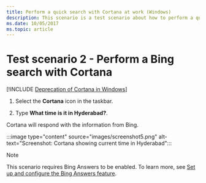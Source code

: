 ```yaml
---
title: Perform a quick search with Cortana at work (Windows)
description: This scenario is a test scenario about how to perform a quick search with Cortana at work.
ms.date: 10/05/2017
ms.topic: article
---
```


# Test scenario 2 - Perform a Bing search with Cortana
<!--Using include for Cortana in Windows deprecation -->
[!INCLUDE [Deprecation of Cortana in Windows](./includes/cortana-deprecation.md)]

1. Select the  **Cortana**  icon in the taskbar.

1. Type **What time is it in Hyderabad?**.

Cortana will respond with the information from Bing.

:::image type="content" source="images/screenshot5.png" alt-text="Screenshot: Cortana showing current time in Hyderabad":::

>[!NOTE]
>This scenario requires Bing Answers to be enabled. To learn more, see [Set up and configure the Bing Answers feature](./set-up-and-test-cortana-in-windows-10.md#set-up-and-configure-the-bing-answers-feature).
